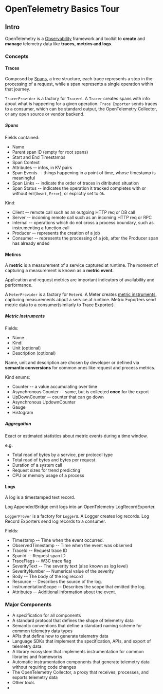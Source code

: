 # OpenTelemetry Basics Tour

## Intro

OpenTelemetry is a <u>Observability</u> framework and toolkit to **create** and **manage** telemetry data like **traces, metrics and logs**.

### Concepts

#### Traces

Composed by <u>Spans</u>, a tree structure, each trace represents a step in the processing of a request, while a span represents a single operation within that journey.

`TracerProvider` is a factory for `Tracer`s. A `Tracer` creates spans with info about what is happening for a given operation.
`Trace Exporter` sends traces to a consumer, which can be standard output, the OpenTelemetry Collector, or any open source or vendor backend.

##### Spans

Fields contained:
- Name
- Parent span ID (empty for root spans)
- Start and End Timestamps
- Span Context
- Attributes -- infos, in KV pairs
- Span Events -- things happening in a point of time, whose timestamp is meaningful
- Span Links -- indicate the order of traces in ditributed situation
- Span Status -- indicates the operation it tracked completes with or without err(`Unset`, `Error`), or explictly set to `Ok`.

Kind:
- Client -- remote call such as an outgoing HTTP req or DB call
- Server -- incoming remote call such as an incoming HTTP req or RPC
- Internal -- operations which do not cross a process boundary, such as instrumenting a function call
- Producer -- represents the creation of a job
- Consumer -- represents the processing of a job, after the Producer span has already ended

#### Metircs

A **metric** is a measurement of a service captured at runtime. The moment of capturing a measurement is known as a **metric event**. 

Application and request metrics are important indicators of availability and performance.

A `MeterProvider` is a factory for `Meter`s. A Meter creates <u>metric instruments</u>, capturing measurements about a service at runtime. Metric Exporters send metric data to a consumer(similarly to Trace Exporter).

##### Metric Instruments

Fields:
- Name
- Kind
- Unit (optional)
- Description (optional)

Name, unit and description are chosen by developer or defined via **semantic conversions** for common ones like request and process metrics.

Kind enums:
- Counter -- a value accumulating over time
- Asynchronous Counter -- same, but is collected **once** for the export
- UpDownCounter -- counter that can go down
- Asynchronous UpdownCounter
- Gauge 
- Histogram

##### Aggregation

Exact or estimated statistics about metric events during a time window.

e.g.
- Total read of bytes by a service, per protocol type
- Total read of bytes and bytes per request
- Duration of a system call
- Request sizes for trend predicting
- CPU or memory usage of a process

#### Logs

A log is a timestamped text record.

Log Appender/Bridge emit logs into an OpenTelemetry LogRecordExporter.

`LoggerProver` is a factory for `Logger`s. A Logger creates log records. Log Record Exporters send log records to a consumer.

Fields:
- Timestamp	-- Time when the event occurred.
- ObservedTimestamp	-- Time when the event was observed
- TraceId -- Request trace ID
- SpanId -- Request span ID
- TraceFlags -- W3C trace flag
- SeverityText -- The severity text (also known as log level)
- SeverityNumber -- Numerical value of the severity
- Body -- The body of the log record
- Resource -- Describes the source of the log.
- InstrumentationScope -- Describes the scope that emitted the log.
- Attributes -- Additional information about the event.

### Major Components

- A specification for all components
- A standard protocol that defines the shape of telemetry data
- Semantic conventions that define a standard naming scheme for common telemetry data types
- APIs that define how to generate telemetry data
- Language SDKs that implement the specification, APIs, and export of telemetry data
- A library ecosystem that implements instrumentation for common libraries and frameworks
- Automatic instrumentation components that generate telemetry data without requiring code changes
- The OpenTelemetry Collector, a proxy that receives, processes, and exports telemetry data
- Other tools
- 